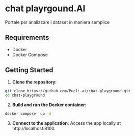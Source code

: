 # chat playrgound.AI

Portale per analizzare i dataset in maniera semplice

## Requirements

- Docker
- Docker Compose

## Getting Started

1. **Clone the repository**:
```bash
git clone https://github.com/Pugli-ai/chat-playground.git
cd chat-playground
```

2. **Build and run the Docker container**:
```bash
docker compose  up -d
```

3. **Connect to the application**:
Access the app locally at http://localhost:8100.








